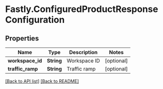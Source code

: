 # Fastly.ConfiguredProductResponseConfiguration

## Properties

Name | Type | Description | Notes
------------ | ------------- | ------------- | -------------
**workspace_id** | **String** | Workspace ID | [optional] 
**traffic_ramp** | **String** | Traffic ramp | [optional] 


[[Back to API list]](../../README.md#endpoints) [[Back to README]](../../README.md)
